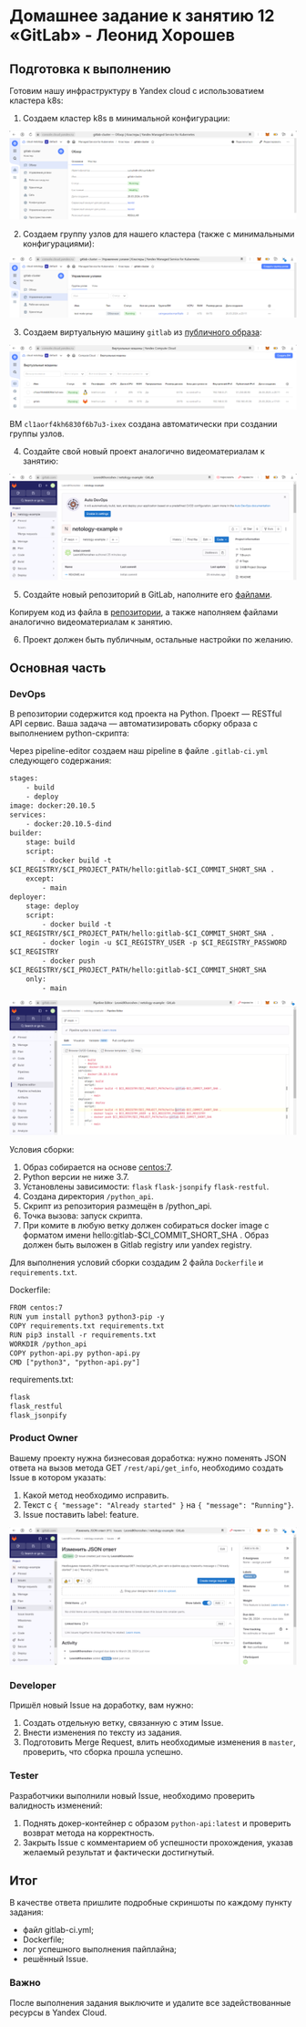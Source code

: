 # Домашнее задание к занятию 12 «GitLab» - Леонид Хорошев

## Подготовка к выполнению

Готовим нашу инфраструктуру в Yandex cloud с использоватием кластера k8s:

1. Создаем кластер k8s в минимальной конфигурации:

![Alt_text](https://github.com/LeonidKhoroshev/mnt-homeworks/blob/MNT-video/09-ci-06-gitlab/screenshots/git1.png)

2. Создаем группу узлов для нашего кластера (также с минимальными конфигурациями):

![Alt_text](https://github.com/LeonidKhoroshev/mnt-homeworks/blob/MNT-video/09-ci-06-gitlab/screenshots/git2.png)

3. Создаем виртуальную машину `gitlab` из [публичного образа](https://cloud.yandex.ru/marketplace/products/yc/gitlab):

![Alt_text](https://github.com/LeonidKhoroshev/mnt-homeworks/blob/MNT-video/09-ci-06-gitlab/screenshots/git3.png)

ВМ `cl1aorf4kh6830f6b7u3-ixex` создана автоматически при создании группы узлов.

4. Создайте свой новый проект аналогично видеоматериалам к занятию:

![Alt_text](https://github.com/LeonidKhoroshev/mnt-homeworks/blob/MNT-video/09-ci-06-gitlab/screenshots/git4.png)

5. Создайте новый репозиторий в GitLab, наполните его [файлами](./repository).

Копируем код из файла в [репозитории](./repository), а также наполняем файлами аналогично видеоматериалам к занятию.


6. Проект должен быть публичным, остальные настройки по желанию.

## Основная часть

### DevOps

В репозитории содержится код проекта на Python. Проект — RESTful API сервис. Ваша задача — автоматизировать сборку образа с выполнением python-скрипта:

Через pipeline-editor создаем наш pipeline в файле `.gitlab-ci.yml` следующего содержания:

```
stages:
    - build
    - deploy
image: docker:20.10.5
services:
    - docker:20.10.5-dind
builder:
    stage: build
    script:
        - docker build -t $CI_REGISTRY/$CI_PROJECT_PATH/hello:gitlab-$CI_COMMIT_SHORT_SHA .
    except:
        - main
deployer:
    stage: deploy
    script:
        - docker build -t $CI_REGISTRY/$CI_PROJECT_PATH/hello:gitlab-$CI_COMMIT_SHORT_SHA .
        - docker login -u $CI_REGISTRY_USER -p $CI_REGISTRY_PASSWORD $CI_REGISTRY
        - docker push $CI_REGISTRY/$CI_PROJECT_PATH/hello:gitlab-$CI_COMMIT_SHORT_SHA
    only:
        - main
```

![Alt_text](https://github.com/LeonidKhoroshev/mnt-homeworks/blob/MNT-video/09-ci-06-gitlab/screenshots/git7.png)

Условия сборки:

1. Образ собирается на основе [centos:7](https://hub.docker.com/_/centos?tab=tags&page=1&ordering=last_updated).
2. Python версии не ниже 3.7.
3. Установлены зависимости: `flask` `flask-jsonpify` `flask-restful`.
4. Создана директория `/python_api`.
5. Скрипт из репозитория размещён в /python_api.
6. Точка вызова: запуск скрипта.
7. При комите в любую ветку должен собираться docker image с форматом имени hello:gitlab-$CI_COMMIT_SHORT_SHA . Образ должен быть выложен в Gitlab registry или yandex registry.

Для выполнения условий сборки создадим 2 файла `Dockerfile` и `requirements.txt`.

Dockerfile:
```
FROM centos:7
RUN yum install python3 python3-pip -y
COPY requirements.txt requirements.txt
RUN pip3 install -r requirements.txt
WORKDIR /python_api
COPY python-api.py python-api.py
CMD ["python3", "python-api.py"]
```

requirements.txt:
```
flask
flask_restful
flask_jsonpify
```

### Product Owner

Вашему проекту нужна бизнесовая доработка: нужно поменять JSON ответа на вызов метода GET `/rest/api/get_info`, необходимо создать Issue в котором указать:

1. Какой метод необходимо исправить.
2. Текст с `{ "message": "Already started" }` на `{ "message": "Running"}`.
3. Issue поставить label: feature.

![Alt_text](https://github.com/LeonidKhoroshev/mnt-homeworks/blob/MNT-video/09-ci-06-gitlab/screenshots/git6.png)


### Developer

Пришёл новый Issue на доработку, вам нужно:

1. Создать отдельную ветку, связанную с этим Issue.
2. Внести изменения по тексту из задания.
3. Подготовить Merge Request, влить необходимые изменения в `master`, проверить, что сборка прошла успешно.


### Tester

Разработчики выполнили новый Issue, необходимо проверить валидность изменений:

1. Поднять докер-контейнер с образом `python-api:latest` и проверить возврат метода на корректность.
2. Закрыть Issue с комментарием об успешности прохождения, указав желаемый результат и фактически достигнутый.

## Итог

В качестве ответа пришлите подробные скриншоты по каждому пункту задания:

- файл gitlab-ci.yml;
- Dockerfile; 
- лог успешного выполнения пайплайна;
- решённый Issue.

### Важно 
После выполнения задания выключите и удалите все задействованные ресурсы в Yandex Cloud.

